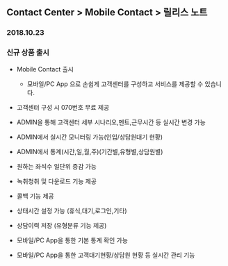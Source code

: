 ## Contact Center > Mobile Contact > 릴리스 노트

### 2018.10.23

### 신규 상품 출시

* Mobile Contact  출시
   * 모바일/PC App 으로 손쉽게 고객센터를 구성하고 서비스를 제공할 수 있습니다.


* 고객센터 구성 시 070번호 무료 제공

* ADMIN을 통해 고객센터 세부 시나리오,멘트,근무시간 등 실시간 변경 가능

* ADMIN에서 실시간 모니터링 가능(인입/상담원대기 현황)

* ADMIN에서 통계(시간,일,월,주)(기간별,유형별,상담원별)

* 원하는 좌석수 일단위 증감 가능

* 녹취청취 및 다운로드 기능 제공

* 콜백 기능 제공

* 상태시간 설정 가능 (휴식,대기,로그인,기타)

* 상담이력 저장 (유형분류 기능 제공)

* 모바일/PC App을 통한 기본 통계 확인 가능

* 모바일/PC App을 통한 고객대기현황/상담원 현황 등 실시간 관리 기능

